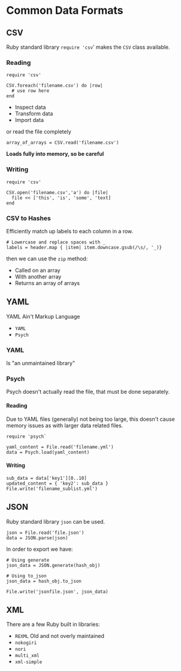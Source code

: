 # Common Data Formats

## CSV

Ruby standard library `require 'csv`' makes the `CSV` class available.

### Reading

```
require 'csv'

CSV.foreach('filename.csv') do |row|
  # use row here
end
```

- Inspect data
- Transform data
- Import data

or read the file completely

```
array_of_arrays = CSV.read('filename.csv')
```

**Loads fully into memory, so be careful**

### Writing

```
require 'csv'

CSV.open('filename.csv','a') do |file|
  file << ['this', 'is', 'some', 'text]
end
```

### CSV to Hashes

Efficiently match up labels to each column in a row.

```
# Lowercase and replace spaces with _
labels = header.map { |item| item.downcase.gsub(/\s/, '_)}
```

then we can use the `zip` method:

- Called on an array
- With another array
- Returns an array of arrays

## YAML

YAML Ain't Markup Language

- `YAML`
- `Psych`

### YAML

Is "an unmaintained library"

### Psych

Psych doesn't actually read the file, that must be done separately.  

#### Reading

Due to YAML files (generally) not being too large, this doesn't  cause memory issues as with larger data related files.

```
require 'psych`

yaml_content = File.read('filename.yml')
data = Psych.load(yaml_content)
```

#### Writing

```
sub_data = data['key1'][0..10]
updated_content = { 'key2': sub_data }
File.write('filename_sublist.yml')
```

## JSON

Ruby standard library `json` can be used.

```
json = File.read('file.json')
data = JSON.parse(json)
```

In order to export we have:

```
# Using generate
json_data = JSON.generate(hash_obj)

# Using to_json
json_data = hash_obj.to_json

File.write('jsonfile.json', json_data)
```

## XML

There are a few Ruby built in libraries:

- `REXML` Old and not overly maintained
- `nokogiri`
- `nori`
- `multi_xml`
- `xml-simple`
